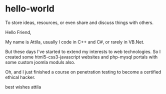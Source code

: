 # hello-world
To store ideas, resources, or even share and discuss things with others.

Hello Friend,

My name is Attila, usually I code in C++ and C#, or rarely in VB.Net.

But these days I've started to extend my interests to web technologies. So I created some html5-css3-javascript websites and php-mysql portals with some custom joomla moduls also.

Oh, and I just finished a course on penetration testing to become a certified ethical hacker.

best wishes
attila
